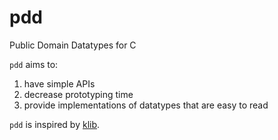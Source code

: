 # pdd
Public Domain Datatypes for C

`pdd` aims to:
1. have simple APIs
2. decrease prototyping time
4. provide implementations of datatypes that are easy to read


`pdd` is inspired by [klib](https://github.com/attractivechaos/klib).
